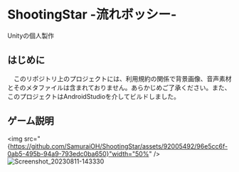 # ShootingStar -流れボッシー-
Unityの個人製作

## はじめに
　このリポジトリ上のプロジェクトには、利用規約の関係で背景画像、音声素材とそのメタファイルは含まれておりません。あらかじめご了承ください。また、このプロジェクトはAndroidStudioを介してビルドしました。

## ゲーム説明
<img src="{https://github.com/SamuraiOH/ShootingStar/assets/92005492/96e5cc6f-0ab5-495b-94a9-793edc0ba650}"width="50%" />
![Screenshot_20230811-143330](https://github.com/SamuraiOH/ShootingStar/assets/92005492/96e5cc6f-0ab5-495b-94a9-793edc0ba650)

